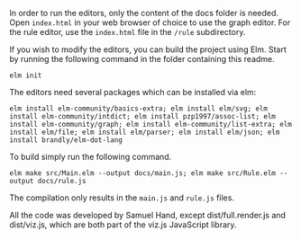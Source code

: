 In order to run the editors, only the content of the docs folder is needed. Open ``index.html`` in your web browser of choice to use the graph editor. For the rule editor, use the ``index.html`` file in the ``/rule`` subdirectory. 

If you wish to modify the editors, you can build the project using Elm. Start by running the following command in the folder containing this readme.
```
elm init
```

The editors need several packages which can be installed via elm:
```
elm install elm-community/basics-extra; elm install elm/svg; elm install elm-community/intdict; elm install pzp1997/assoc-list; elm install elm-community/graph; elm install elm-community/list-extra; elm install elm/file; elm install elm/parser; elm install elm/json; elm install brandly/elm-dot-lang
```

To build simply run the following command.
```
elm make src/Main.elm --output docs/main.js; elm make src/Rule.elm --output docs/rule.js
```
The compilation only results in the ``main.js`` and ``rule.js`` files.

All the code was developed by Samuel Hand, except dist/full.render.js and dist/viz.js, which are both part of the viz.js JavaScript library.
